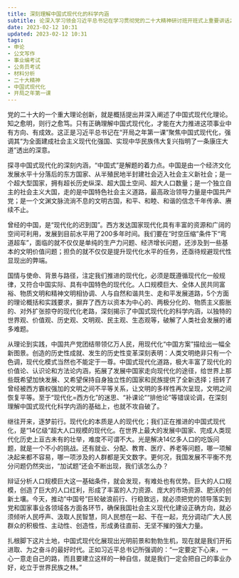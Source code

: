 ```yaml
---
title: 深刻理解中国式现代化的科学内涵
subtitle: 论深入学习领会习近平总书记在学习贯彻党的二十大精神研讨班开班式上重要讲话之三
date: 2023-02-12 10:31
updated: 2023-02-12 10:31
tags:
- 申论
- 公文写作
- 事业编考试
- 公务员考试
- 材料分析
- 二十大精神
- 中国式现代化
- 开局之年第一课
---
```

党的二十大的一个重大理论创新，就是概括提出并深入阐述了中国式现代化理论。知之愈明，则行之愈笃。只有正确理解中国式现代化，才能在大力推进这项事业中有方向、有成效。这正是习近平总书记在“开局之年第一课”聚焦中国式现代化，强调其“为全面建成社会主义现代化强国、实现中华民族伟大复兴指明了一条康庄大道”透出的深意。

探寻中国式现代化的深刻内涵，“中国式”是解题的着力点。中国是由一个经济文化发展水平十分落后的东方国家、从半殖民地半封建社会迈入社会主义新社会；是一个超大型国家，拥有超长历史纵深、超大国土空间、超大人口数量；是一个独立自主的社会主义大国，走的是中国特色社会主义道路，最高政治领导力量是中国共产党；是一个文渊文脉流淌不息的文明古国，和平、和睦、和谐的信念千年传承、赓续不止。

<!-- more -->
曾经的中国，是“现代化的迟到国”。西方发达国家现代化具有丰富的资源和广阔的空间可利用，发展到目前水平用了200多年时间。我们要在“时空压缩”条件下“弯道超车”，面临的就不仅仅是单纯的生产力问题、经济增长问题，还涉及到一些基本的文明价值问题；担负的就不仅仅是提升现代化水平的任务，还亟待规避现代性显现出的弊端。

国情与使命、背景与路径，注定我们推进的现代化，必须是既遵循现代化一般规律，又符合中国实际、具有中国特色的现代化。人口规模巨大、全体人民共同富裕、物质文明和精神文明相协调、人与自然和谐共生、走和平发展道路，5个方面的理论概括和实践要求，摒弃了西方以资本为中心的、两极分化的、物质主义膨胀的、对外扩张掠夺的现代化老路，深刻揭示了中国式现代化的科学内涵，以独特的世界观、价值观、历史观、文明观、民主观、生态观等，破解了人类社会发展的诸多难题。

从理论到实践，中国共产党团结带领亿万人民，用现代化“中国方案”描绘出一幅全新图景。创造的历史性成就、发生的历史性变革深刻表明：人类文明绝非只有一个色调，现代化模式当然也不能定于一尊。中国式现代化道路，极大丰富了现代化的价值论、认识论和方法论内涵，拓展了发展中国家走向现代化的途径，给世界上那些既希望加快发展、又希望保持自身独立性的国家和民族提供了全新选择；扭转了曾经被西方霸权强加的文明之间不平等关系，让文明的多样性再次呈现，文明之间恢复平等。至于“现代化=西方化”的迷思、“补课论”“排他论”等错误论调，在深刻理解中国式现代化科学内涵的基础上，也就不攻自破了。

继往开来，逐梦前行。现代化的本质是人的现代化；我们正在推进的中国式现代化，是“14亿级”超大人口规模的现代化。在世界上最大的发展中国家、完成人类现代化历史上亘古未有的壮举，难度不可谓不大。光是解决14亿多人口的吃饭问题，就是一个不小的挑战。还有就业、分配、教育、医疗、养老等问题，哪一项解决起来都不容易，哪一项涉及的人群都是天文数字。更何况，我国发展不平衡不充分问题仍然突出，“加试题”还会不断出现，我们该怎么办？

辩证分析人口规模巨大这一基础条件，就会发现，有难处也有优势。巨大的人口规模，创造了巨大的人口红利，形成了丰富的人力资源、庞大的市场资源、肥沃的创新土壤。今天，推动“中国号”巨轮破浪前行、行稳致远，就必须把党的领导落实到党和国家事业各领域各方面各环节，确保我国社会主义现代化建设正确方向，就必须倾听人民呼声、汲取人民智慧，同人民想在一起、干在一起，充分调动广大人民群众的积极性、主动性、创造性，形成勇往直前、无坚不摧的强大力量。

扎根脚下这片土地，中国式现代化展现出光明前景和勃勃生机，现在就是我们开拓进取、为之奋斗的最好时代。正如习近平总书记所强调的：“一定要定下心来，一心一意走自己的路，而且要建立这样的一种自信，就是我们一定会把自己的事业办好，屹立于世界民族之林。”